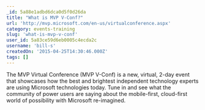 ```yaml
---
_id: 5a88e1adbd6dca0d5f0d26da
title: "What is MVP V-Conf?"
url: 'http://mvp.microsoft.com/en-us/virtualconference.aspx'
category: events-training
slug: 'what-is-mvp-v-conf'
user_id: 5a83ce59d6eb0005c4ecda2c
username: 'bill-s'
createdOn: '2015-04-25T14:30:46.000Z'
tags: []
---
```


The MVP Virtual Conference (MVP V-Conf) is a new, virtual, 2-day event that showcases how the best and brightest independent technology experts are using Microsoft technologies today. Tune in and see what the community of power users are saying about the mobile-first, cloud-first world of possibility with Microsoft re-imagined.
